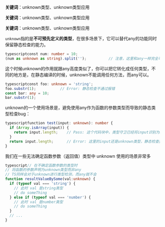 **关键词**：unknown类型、unknown类型应用

**关键词**：unknown类型、unknown类型应用

**关键词**：unknown类型、unknown类型应用

`unknown`指的是**不可预先定义的类型**，在很多场景下，它可以替代any的功能同时保留静态检查的能力。

```typescript
typescriptconst num: number = 10;
(num as unknown as string).split('');          // 注意，这里和any一样完全可以通过静态检查
```

这个时候unknown的作用就跟any高度类似了，你可以把它转化成任何类型，不同的地方是，在静态编译的时候，unknown不能调用任何方法，而any可以。

```typescript
typescriptconst foo: unknown = 'string';
foo.substr(1);           // Error: 静态检查不通过报错
const bar: any = 10;
bar.substr(1); 
```

unknown的一个使用场景是，避免使用any作为函数的参数类型而导致的静态类型检查bug：

```typescript
typescriptfunction test(input: unknown): number {
  if (Array.isArray(input)) {
    return input.length;    // Pass: 这个代码块中，类型守卫已经将input识别为array类型
  }
  return input.length;      // Error: 这里的input还是unknown类型，静态检查报错。如果入参是any，则会放弃检查直接成功，带来报错风险
}
```

我们在一些无法确定函数参数（返回值）类型中 unknown 使用的场景非常多

```typescript
typescript// 在不确定函数参数的类型时
// 将函数的参数声明为unknown类型而非any
// TS同样会对于unknown进行类型检测，而any就不会
function resultValueBySome(val:unknown) { 
  if (typeof val === 'string') {  
    // 此时 val 是string类型   
    // do someThing 
  } else if (typeof val === 'number') { 
    // 此时 val 是number类型   
    // do someThing  
  } 
  // ...
}
```
